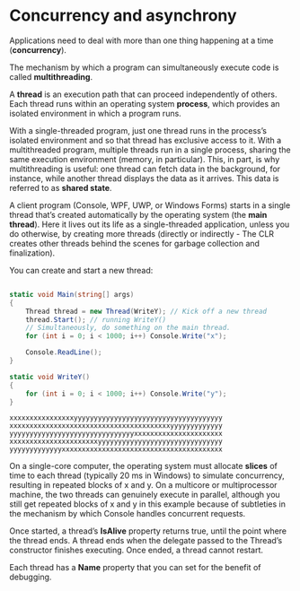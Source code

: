 # Concurrency and asynchrony

Applications need to deal with more than one thing happening at a time (**concurrency**).

The mechanism by which a program can simultaneously execute code is called **multithreading**.

A **thread** is an execution path that can proceed independently of others. Each thread runs within an operating system **process**, which provides an isolated environment in which a program runs. 

With a single-threaded program, just one thread runs in the process’s isolated environment and so that thread has exclusive access to it. With a multithreaded program, multiple threads run in a single process, sharing the same execution environment (memory, in particular). This, in part, is why multithreading is useful: one thread can fetch data in the background, for instance, while another thread displays the data as it arrives. This data is referred to as **shared state**.

A client program (Console, WPF, UWP, or Windows Forms) starts in a single thread that’s created automatically by the operating system (the **main thread**). Here it lives out its life as a single-threaded application, unless you do otherwise, by creating more threads (directly or indirectly - The CLR creates other threads behind the scenes for garbage collection and finalization).

You can create and start a new thread:

```c#

static void Main(string[] args)
{
    Thread thread = new Thread(WriteY); // Kick off a new thread
    thread.Start(); // running WriteY()
    // Simultaneously, do something on the main thread.
    for (int i = 0; i < 1000; i++) Console.Write("x");

    Console.ReadLine();
}

static void WriteY()
{
    for (int i = 0; i < 1000; i++) Console.Write("y");
}

```

```
xxxxxxxxxxxxxxxxyyyyyyyyyyyyyyyyyyyyyyyyyyyyyyyyyyyyy
xxxxxxxxxxxxxxxxxxxxxxxxxxxxxxxxxxxxxxxxyyyyyyyyyyyyy
yyyyyyyyyyyyyyyyyyyyyyyyyyyyyyyxxxxxxxxxxxxxxxxxxxxxx
xxxxxxxxxxxxxxxxxxxxxxyyyyyyyyyyyyyyyyyyyyyyyyyyyyyyy
yyyyyyyyyyyyyxxxxxxxxxxxxxxxxxxxxxxxxxxxxxxxxxxxxxxxx
```

On a single-core computer, the operating system must allocate **slices** of time to each thread (typically 20 ms in Windows) to simulate
concurrency, resulting in repeated blocks of x and y. On a multicore or multiprocessor machine, the two threads can genuinely execute in parallel, although you still get repeated blocks of x and y in this example because of subtleties in the mechanism by which Console handles concurrent requests.

Once started, a thread’s **IsAlive** property returns true, until the point where the thread ends. A thread ends when the delegate passed to the Thread’s constructor finishes executing. Once ended, a thread cannot restart.

Each thread has a **Name** property that you can set for the benefit of debugging.
